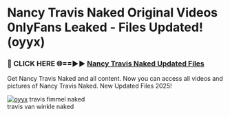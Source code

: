 # Nancy Travis Naked Original Videos 0nlyFans Leaked - Files Updated! (oyyx)

<h3>🔴 CLICK HERE 🌐==►► <a href="https://tinyurl.com/up5wt9bj" rel="nofollow">Nancy Travis Naked Updated Files</a></h3>

Get Nancy Travis Naked and all content. Now you can access all videos and pictures of Nancy Travis Naked. New Updated Files 2025!

[![oyyx](https://i.imgur.com/ABiUzMV.gif)](https://tinyurl.com/up5wt9bj)
travis fimmel naked<br>
travis van winkle naked